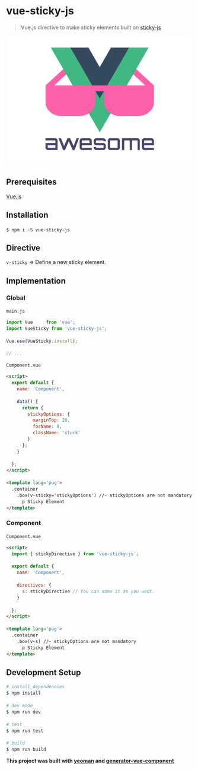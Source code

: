 # vue-sticky-js

> Vue.js directive to make sticky elements built on [sticky-js](https://github.com/rgalus/sticky-js)

<p style="text-align: center">
  <img src="img/vue.png" alt="vue" title="vue"/>
</p>

## Prerequisites
[Vue.js](https://github.com/vuejs/vue)

## Installation
`$ npm i -S vue-sticky-js`

## Directive
`v-sticky` => Define a new sticky element.

## Implementation

  ### Global
  `main.js`
  ```javascript
  import Vue     from 'vue';
  import VueSticky from 'vue-sticky-js';

  Vue.use(VueSticky.install);

  // ...
  ```

  `Component.vue`
  ```html
  <script>
    export default {
      name: 'Component',

      data() {
        return {
          stickyOptions: {
            marginTop: 20,
            forName: 0,
            className: 'stuck'
          }
        };
      }

    };
  </script>

  <template lang='pug'>
    .container
      .box(v-sticky='stickyOptions') //- stickyOptions are not mandatory
        p Sticky Element
  </template>

  ```

  ### Component

  `Component.vue`
  ```html
  <script>
    import { stickyDirective } from 'vue-sticky-js';

    export default {
      name: 'Component',

      directives: {
        s: stickyDirective // You can name it as you want.
      }

    };
  </script>

  <template lang='pug'>
    .container
      .box(v-s) //- stickyOptions are not mandatory
        p Sticky Element
  </template>
  ```

## Development Setup
```bash
# install dependencies
$ npm install

# dev mode
$ npm run dev

# test
$ npm run test

# build
$ npm run build
```

**This project was built with [yeoman](http://yeoman.io/) and [generator-vue-component](https://github.com/ianaya89/generator-vue-component)**
